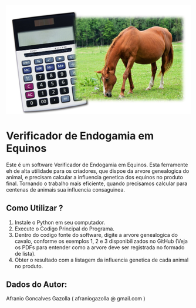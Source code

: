 ![alt text](https://github.com/afraniogazolla/validadeGestacaoDeEquinos/blob/main/image.jpg)
# Verificador de Endogamia em Equinos

Este é um software Verificador de Endogamia em Equinos. Esta ferramente eh de alta utilidade para os criadores, que dispoe da arvore genealogica do animal, e precisam calcular a influencia genetica dos equinos no produto final. Tornando o trabalho mais eficiente, quando precisamos calcular para centenas de animais sua influencia consaguinea.

## Como Utilizar ?
1. Instale o Python em seu computador.
2. Execute o Codigo Principal do Programa.
3. Dentro do codigo fonte do software, digite a arvore genealogica do cavalo, conforme os exemplos 1, 2 e 3 disponibilizados no GitHub (Veja os PDFs para entender como a arvore deve ser registrada no formado de lista).
4. Obter o resultado com a listagem da influencia genetica de cada animal no produto.

## Dados do Autor:
Afranio Goncalves Gazolla ( afraniogazolla @ gmail.com )
